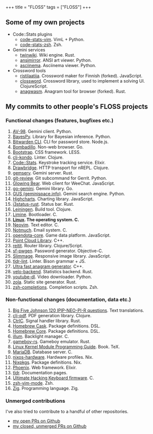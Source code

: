 +++
title = "FLOSS"
tags = ["FLOSS"]
+++

## Some of my own projects

- Code::Stats plugins
  - [code-stats-vim](https://gitlab.com/code-stats/code-stats-vim). VimL + Python.
  - [code-stats-zsh](https://gitlab.com/code-stats/code-stats-zsh). Zsh.
- Gemini services
  - [twinwiki](https://sr.ht/~dancek/twinwiki/). Wiki engine. Rust.
  - [ansimirror](https://github.com/dancek/ansimirror). ANSI art viewer. Python.
  - [asciinema](https://github.com/dancek/gemini-asciinema). Asciinema viewer. Python.
- Crossword tools
  - [ristilaatija](https://github.com/dancek/ristilaatija). Crossword maker for Finnish (forked). JavaScript.
  - [clossword](https://github.com/dancek/clossword). Crossword library, used to implement a solving UI. ClojureScript.
  - [anagwasm](https://github.com/dancek/anagwasm). Anagram tool for browser (forked). Rust.

## My commits to other people's FLOSS projects

### Functional changes (features, bugfixes etc.)

1. [AV-98](https://tildegit.org/solderpunk/AV-98/commits/branch/master/search?q=author%3Ahannu.hartikainen). Gemini client. Python.
1. [BayesPy](https://github.com/bayespy/bayespy/commits?author=dancek). Library for Bayesian inference. Python.
1. [Bitwarden CLI](https://github.com/bitwarden/cli/commits?author=dancek). CLI for password store. Node.js.
1. [Bombadillo](https://tildegit.org/sloum/bombadillo/commits/branch/master/search?q=author%3Ahannu.hartikainen). Non-web browser. Go.
1. [Bootstrap](https://github.com/twbs/bootstrap/commits?author=dancek). CSS framework. LESS.
1. [clj-kondo](https://github.com/clj-kondo/clj-kondo/commits?author=dancek). Linter. Clojure.
1. [Code::Stats](https://gitlab.com/code-stats/code-stats/-/commits/master?author=Hannu%20Hartikainen). Keystroke tracking service. Elixir.
1. [Drawbridge](https://github.com/nrepl/drawbridge/commits?author=dancek). HTTP transport for nREPL. Clojure.
1. [gemserv](https://git.sr.ht/~int80h/gemserv/log). Gemini server. Rust.
1. [git-review](https://review.opendev.org/#/q/owner:%22Hannu+Hartikainen%22). Git subcommand for Gerrit. Python.
1. [Glowing Bear](https://github.com/glowing-bear/glowing-bear/commits?author=dancek). Web client for WeeChat. JavaScript.
1. [go-gemini](https://github.com/makeworld-the-better-one/go-gemini/commits?author=dancek). Gemini library. Go.
1. [GUS (geminispace.info)](https://src.clttr.info/rwa/geminispace.info/commits/branch/master/search?q=author%3Ahannu%40hrtk.in). Gemini search engine. Python.
1. [Highcharts](https://github.com/highcharts/highcharts/commits?author=dancek). Charting library. JavaScript.
1. [i3status-rust](https://github.com/greshake/i3status-rust/commits?author=dancek). Status bar. Rust.
1. [Leiningen](https://github.com/technomancy/leiningen/commits/master?author=dancek). Build tool. Clojure.
1. [Limine](https://github.com/limine-bootloader/limine/commits?author=dancek). Bootloader. C.
1. **[Linux](@/floss/linux.md). The operating system. C.**
1. [Neovim](https://github.com/neovim/neovim/commits/master?author=dancek). Text editor. C.
1. [Notmuch](https://git.notmuchmail.org/git?p=notmuch&a=search&h=HEAD&st=author&s=Hannu+Hartikainen). Email system. C.
1. [opendota-core](https://github.com/odota/core/commits?author=dancek). Game data platform. JavaScript.
1. [Point Cloud Library](https://github.com/PointCloudLibrary/pcl/commit/e03532a23362e097fa286e4dda64d3425c6bc8bf). C++.
1. [reitit](https://github.com/metosin/reitit/commits?author=dancek). Router library. Clojure/Script.
1. [sf-pwgen](https://github.com/anders/pwgen/commits?author=dancek). Password generator. Objective-C.
1. [Slimmage](https://github.com/imazen/slimmage/commits?author=dancek). Responsive image library. JavaScript.
1. [tldr-lint](https://github.com/tldr-pages/tldr-lint/commits?author=dancek). Linter. Bison grammar + JS.
1. [Ultra fast anagram generator](https://github.com/sliedes/ufag/commits?author=dancek). C++.
1. [velo-backend](https://github.com/sjappig/velo-backend/commits?author=dancek). Statistics backend. Rust.
1. [youtube-dl](https://github.com/ytdl-org/youtube-dl/commits?author=dancek). Video downloader. Python.
1. [zola](https://github.com/getzola/zola/commits?author=dancek). Static site generator. Rust.
1. [zsh-completions](https://github.com/zsh-users/zsh-completions/commits?author=dancek). Completion scripts. Zsh.

### Non-functional changes (documentation, data etc.)

1. [Big Five Johnson 120 IPIP-NEO-PI-R questions](https://github.com/Alheimsins/b5-johnson-120-ipip-neo-pi-r/commits?author=dancek). Text translations.
1. [clj-pdf](https://github.com/clj-pdf/clj-pdf/commits?author=dancek). PDF generation library. Clojure.
1. [CtrlC](https://github.com/Detegr/rust-ctrlc/commits?author=dancek). Signal handler library. Rust.
1. [Homebrew Cask](https://github.com/Homebrew/homebrew-cask/commits?author=dancek). Package definitions. DSL.
1. [Homebrew Core](https://github.com/Homebrew/homebrew-core/commits?author=dancek). Package definitions. DSL.
1. [illum](https://github.com/jmesmon/illum/commits?author=dancek). Backlight manager. C.
1. [gameboy-rs](https://github.com/Detegr/gameboy-rs/commits?author=dancek). Gameboy emulator. Rust.
1. [Linux Kernel Module Programming Guide](https://github.com/sysprog21/lkmpg/commits?author=dancek). Book. TeX.
1. [MariaDB](https://github.com/MariaDB/server/commits?author=dancek). Database server. C.
1. [nixos-hardware](https://github.com/NixOS/nixos-hardware/commits?author=dancek). Hardware profiles. Nix.
1. [Nixpkgs](https://github.com/NixOS/nixpkgs/commits?author=dancek). Package definitions. Nix.
1. [Phoenix](https://github.com/phoenixframework/phoenix/commits?author=dancek). Web framework. Elixir.
1. [tldr](https://github.com/tldr-pages/tldr/commits?author=dancek). Documentation pages.
1. [Ultimate Hacking Keyboard firmware](https://github.com/UltimateHackingKeyboard/firmware/commits?author=dancek). C.
1. [zsh-vim-mode](https://github.com/softmoth/zsh-vim-mode/commits?author=dancek). Zsh.
1. [Zig](https://github.com/zig-lang/zig/commits?author=dancek). Programming language. Zig.

### Unmerged contributions

I've also tried to contribute to a handful of other repositories.
- [my open PRs on Github](https://github.com/search?q=is%3Aopen+is%3Apr+author%3Adancek)
- [my closed, unmerged PRs on Github](https://github.com/search?q=is%3Apr+author%3Adancek+is%3Aclosed+is%3Aunmerged)
